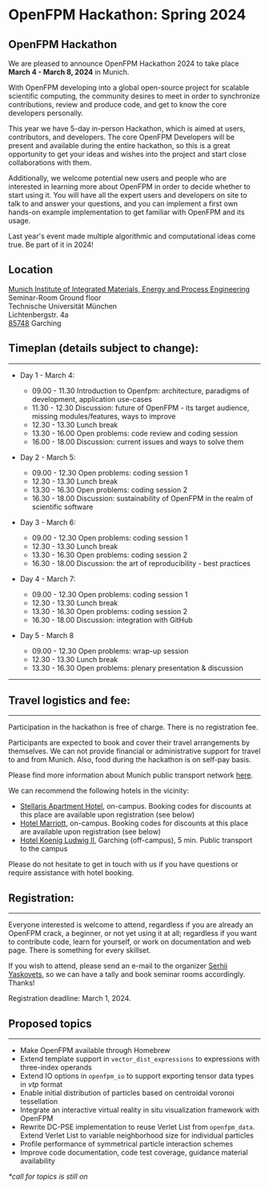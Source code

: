 # OpenFPM Hackathon: Spring 2024

## OpenFPM Hackathon

We are pleased to announce OpenFPM Hackathon 2024 to take place **March 4 - March 8, 2024** in Munich.

With OpenFPM developing into a global open-source project for scalable scientific computing, the community desires to meet in order to synchronize contributions, review and produce code, and get to know the core developers personally.

This year we have 5-day in-person Hackathon, which is aimed at users, contributors, and developers. The core OpenFPM Developers will be present and available during the entire hackathon, so this is a great opportunity to get your ideas and wishes into the project and start close collaborations with them.

Additionally, we welcome potential new users and people who are interested in learning more about OpenFPM in order to decide whether to start using it. You will have all the expert users and developers on site to talk to and answer your questions, and you can implement a first own hands-on example implementation to get familiar with OpenFPM and its usage.

Last year's event made multiple algorithmic and computational ideas come true. Be part of it in 2024!

## Location

[Munich Institute of Integrated Materials, Energy and Process Engineering](https://www.mep.tum.de/mep/standorte/)<br>
Seminar-Room Ground floor<br>
Technische Universität München<br>
Lichtenbergstr. 4a<br>
[85748](https://maps.app.goo.gl/mVonHDQwm77N2Lhu6) Garching

## Timeplan (details subject to change):
------------------

  - Day 1 - March 4:

    - 09.00 - 11.30 Introduction to Openfpm: architecture, paradigms of development, application use-cases
    - 11.30 - 12.30 Discussion: future of OpenFPM - its target audience, missing modules/features, ways to improve
    - 12.30 - 13.30 Lunch break
    - 13.30 - 16.00 Open problems: code review and coding session
    - 16.00 - 18.00 Discussion: current issues and ways to solve them

  - Day 2 - March 5:

    - 09.00 - 12.30 Open problems: coding session 1
    - 12.30 - 13.30 Lunch break
    - 13.30 - 16.30 Open problems: coding session 2
    - 16.30 - 18.00 Discussion: sustainability of OpenFPM in the realm of scientific software


  - Day 3 - March 6:

    - 09.00 - 12.30 Open problems: coding session 1
    - 12.30 - 13.30 Lunch break
    - 13.30 - 16.30 Open problems: coding session 2
    - 16.30 - 18.00 Discussion: the art of reproducibility - best practices

  - Day 4 - March 7:

    - 09.00 - 12.30 Open problems: coding session 1
    - 12.30 - 13.30 Lunch break
    - 13.30 - 16.30 Open problems: coding session 2
    - 16.30 - 18.00 Discussion: integration with GitHub

  - Day 5 -  March 8

    - 09.00 - 12.30 Open problems: wrap-up session
    - 12.30 - 13.30 Lunch break
    - 13.30 - 16.30 Open problems: plenary presentation & discussion

----

## Travel logistics and fee:
-------------------------

Participation in the hackathon is free of charge. There is no registration fee.

Participants are expected to book and cover their travel arrangements by themselves. We can not provide financial or administrative support for travel to and from Munich. Also, food during the hackathon is on self-pay basis. 

Please find more information about Munich public transport network [here](https://www.gs.tum.de/en/gs/applicants/welcome-office/living-in-the-munich-metropolitan-region/public-transit/).

We can recommend the following hotels in the vicinity:

*   [Stellaris Apartment Hotel](https://www.stellaris-apartment.de/de/home), on-campus. Booking codes for discounts at this place are available upon registration (see below)
*   [Hotel Marriott](https://www.marriott.com/en-us/hotels/muccg-courtyard-munich-garching/overview/?scid=f2ae0541-1279-4f24-b197-a979c79310b0), on-campus.  Booking codes for discounts at this place are available upon registration (see below)
*   [Hotel Koenig Ludwig II](https://hkl.de/
), Garching (off-campus), 5 min. Public transport to the campus

Please do not hesitate to get in touch with us if you have questions or require assistance with hotel booking.

## Registration:
-------------

Everyone interested is welcome to attend, regardless if you are already an OpenFPM crack, a beginner, or not yet using it at all; regardless if you want to contribute code, learn for yourself, or work on documentation and web page. There is something for every skillset.

If you wish to attend, please send an e-mail to the organizer [Serhii Yaskovets](mailto:yaskovet@mpi-cbg.de), so we can have a tally and book seminar rooms accordingly. Thanks!

Registration deadline: March 1, 2024.

## Proposed topics
---------------

- Make OpenFPM available through Homebrew
- Extend template support in `vector_dist_expressions` to expressions with three-index operands
- Extend IO options in `openfpm_io` to support exporting tensor data types in _vtp_ format
- Enable initial distribution of particles based on centroidal voronoi tessellation 
- Integrate an interactive virtual reality in situ visualization framework with OpenFPM
- Rewrite DC-PSE implementation to reuse Verlet List from `openfpm_data`. Extend Verlet List to variable neighborhood size for individual particles
- Profile performance of symmetrical particle interaction schemes
- Improve code documentation, code test coverage, guidance material availability 

_*call for topics is still on_
